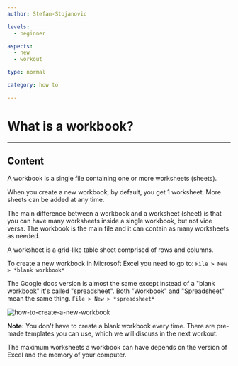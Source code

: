 ```yaml
---
author: Stefan-Stojanovic

levels:
  - beginner

aspects:
  - new
  - workout

type: normal

category: how to

---
```


# What is a workbook?

---
## Content

A workbook is a single file containing one or more worksheets (sheets).

When you create a new workbook, by default, you get 1 worksheet. More sheets can be added at any time.

The main difference between a workbook and a worksheet (sheet) is that you can have many worksheets inside a single workbook, but not vice versa. The workbook is the main file and it can contain as many worksheets as needed.

A worksheet is a grid-like table sheet comprised of rows and columns.

To create a new workbook in Microsoft Excel you need to go to:
 `File > New > *blank workbook*`

The Google docs version is almost the same except instead of a "blank workbook" it's called "spreadsheet".
Both "Workbook" and "Spreadsheet" mean the same thing. 
 `File > New > *spreadsheet*`

![how-to-create-a-new-workbook](https://img.enkipro.com/f4d152ba9b4359b3517a3528fb1bdbf8.png)

**Note:** You don't have to create a blank workbook every time. There are pre-made templates you can use, which we will discuss in the next workout.

The maximum worksheets a workbook can have depends on the version of Excel and the memory of your computer.
